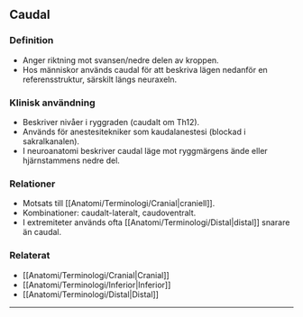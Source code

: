 ## Caudal

### Definition
- Anger riktning mot svansen/nedre delen av kroppen.  
- Hos människor används caudal för att beskriva lägen nedanför en referensstruktur, särskilt längs neuraxeln.

### Klinisk användning
- Beskriver nivåer i ryggraden (caudalt om Th12).  
- Används för anestesitekniker som kaudalanestesi (blockad i sakralkanalen).  
- I neuroanatomi beskriver caudal läge mot ryggmärgens ände eller hjärnstammens nedre del.

### Relationer
- Motsats till [[Anatomi/Terminologi/Cranial|craniell]].  
- Kombinationer: caudalt-lateralt, caudoventralt.  
- I extremiteter används ofta [[Anatomi/Terminologi/Distal|distal]] snarare än caudal.

### Relaterat
- [[Anatomi/Terminologi/Cranial|Cranial]]  
- [[Anatomi/Terminologi/Inferior|Inferior]]  
- [[Anatomi/Terminologi/Distal|Distal]]  

---

